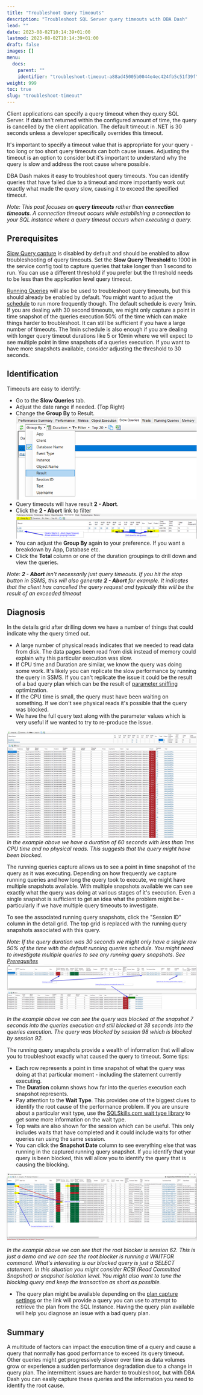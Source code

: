 ```yaml
---
title: "Troubleshoot Query Timeouts"
description: "Troubleshoot SQL Server query timeouts with DBA Dash"
lead: ""
date: 2023-08-02T10:14:39+01:00
lastmod: 2023-08-02T10:14:39+01:00
draft: false
images: []
menu:
  docs:
    parent: ""
    identifier: "troubleshoot-timeout-a88ad45005b0044e4ec424fb5c51f39f"
weight: 999
toc: true
slug: "troubleshoot-timeout"
---
```

Client applications can specify a query timeout when they query SQL Server.  If data isn't returned within the configured amount of time, the query is cancelled by the client application.  The default timeout in .NET is 30 seconds unless a developer specifically overrides this timeout.  

It's important to specify a timeout value that is appropriate for your query - too long or too short query timeouts can both cause issues.  Adjusting the timeout is an option to consider but it's important to understand why the query is slow and address the root cause where possible.

DBA Dash makes it easy to troubleshoot query timeouts.  You can identify queries that have failed due to a timeout and more importantly work out exactly what made the query slow, causing it to exceed the specified timeout.

*Note: This post focuses on **query timeouts** rather than **connection timeouts**. A connection timeout occurs while establishing a connection to your SQL instance where a query timeout occurs when executing a query.*

## Prerequisites

[Slow Query capture](/docs/help/slow-queries/) is disabled by default and should be enabled to allow troubleshooting of query timeouts.  Set the **Slow Query Threshold** to 1000 in the service config tool to capture queries that take longer than 1 second to run.  You can use a different threshold if you prefer but the threshold needs to be less than the application level query timeout.

[Running Queries](/docs/help/running-queries) will also be used to troubleshoot query timeouts, but this should already be enabled by default.  You might want to adjust the [schedule](/docs/help/schedule) to run more frequently though.  The default schedule is every 1min.  If you are dealing with 30 second timeouts, we might only capture a point in time snapshot of the queries execution 50% of the time which can make things harder to troubleshoot.  It can still be sufficient if you have a large number of timeouts.  The 1min schedule is also enough if you are dealing with longer query timeout durations like 5 or 10min where we will expect to see multiple point in time snapshots of a queries execution.  If you want to have more snapshots available, consider adjusting the threshold to 30 seconds.

## Identification

Timeouts are easy to identify:

* Go to the **Slow Queries** tab.
* Adjust the date range if needed. (Top Right)
* Change the **Group By** to Result.
[![Group By Result](groupby-result.png)](groupby-result.png)
* Query timeouts will have result **2 - Abort**.  
* Click the **2 - Abort** link to filter
[![Filter and drilldown](drilldown.png)](drilldown.png)
* You can adjust the **Group By** again to your preference.  If you want a breakdown by App, Database etc.
* Click the **Total** column or one of the duration groupings to drill down and view the queries.


*Note: **2 - Abort** isn't necessarily just query timeouts.  If you hit the stop button in SSMS, this will also generate **2 - Abort** for example.  It indicates that the client has cancelled the query request and typically this will be the result of an exceeded timeout*

## Diagnosis

In the details grid after drilling down we have a number of things that could indicate why the query timed out.

* A large number of physical reads indicates that we needed to read data from disk.  The data pages been read from disk instead of memory could explain why this particular execution was slow.
* If CPU time and Duration are similar, we know the query was doing some work. It's likely you can replicate the slow performance by running the query in SSMS.  If you can't replicate the issue it could be the result of a bad query plan which can be the result of [parameter sniffing](https://www.brentozar.com/blitzcache/parameter-sniffing/) optimization. 
* If the CPU time is small, the query must have been waiting on something.  If we don't see physical reads it's possible that the query was blocked.
* We have the full query text along with the parameter values which is very useful if we wanted to try to re-produce the issue.

[![Example](drilldown-queries.png)](drilldown-queries.png)
*In the example above we have a duration of 60 seconds with less than 1ms CPU time and no physical reads.  This suggests that the query might have been blocked.*

The running queries capture allows us to see a point in time snapshot of the query as it was executing. Depending on how frequently we capture running queries and how long the query took to execute, we might have multiple snapshots available.  With multiple snapshots available we can see exactly what the query was doing at various stages of it's execution.  Even a single snapshot is sufficient to get an idea what the problem might be - particularly if we have multiple query timeouts to investigate.

To see the associated running query snapshots, click the "Session ID" column in the detail grid.  The top grid is replaced with the running query snapshots associated with this query.  

*Note: If the query duration was 30 seconds we might only have a single row 50% of the time with the default running queries schedule. You might need to investigate multiple queries to see any running query snapshots. See [Prerequsites](#prerequisites)*
[![Example](running-queries.png)](running-queries.png)

*In the example above we can see the query was blocked at the snapshot 7 seconds into the queries execution and still blocked at 38 seconds into the queries execution.  The query was blocked by session 98 which is blocked by session 92.*

The running query snapshots provide a wealth of information that will allow you to troubleshoot exactly what caused the query to timeout.  Some tips:

* Each row represents a point in time snapshot of what the query was doing at that particular moment - including the statement currently executing.  
* The **Duration** column shows how far into the queries execution each snapshot represents.
* Pay attention to the **Wait Type**.  This provides one of the biggest clues to identify the root cause of the performance problem.  If you are unsure about a particular wait type, use the [SQLSkills.com wait type library](https://www.sqlskills.com/help/waits/) to get some more information on the wait type.
* Top waits are also shown for the session which can be useful.  This only includes waits that have completed and it could include waits for other queries ran using the same session.
* You can click the **Snapshot Date** column to see everything else that was running in the captured running query snapshot.  If you identify that your query is been blocked, this will allow you to identify the query that is causing the blocking.

[![Example](running-queries-viewer.png)](running-queries-viewer.png)

*In the example above we can see that the root blocker is session 62.  This is just a demo and we can see the root blocker is running a WAITFOR command.  What's interesting is our blocked query is just a SELECT statement.  In this situation you might consider RCSI (Read Committed Snapshot) or snapshot isolation level. You might also want to tune the blocking query and keep the transaction as short as possible.*

* The query plan might be available depending on the [plan capture settings](/docs/help/running-queries/#enable-plan-capture) or the link will provide a query you can use to attempt to retrieve the plan from the SQL Instance.  Having the query plan available will help you diagnose an issue with a bad query plan.
  
## Summary

A multitude of factors can impact the execution time of a query and cause a query that normally has good performance to exceed its query timeout. Other queries might get progressively slower over time as data volumes grow or experience a sudden performance degradation due to a change in query plan. The intermittent issues are harder to troubleshoot, but with DBA Dash you can easily capture these queries and the information you need to identify the root cause.





